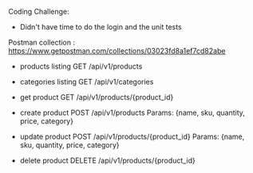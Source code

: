 Coding Challenge:
- Didn't have time to do the login and the unit tests

Postman collection : https://www.getpostman.com/collections/03023fd8a1ef7cd82abe

- products listing
GET /api/v1/products

- categories listing
GET /api/v1/categories

- get product
GET /api/v1/products/{product_id}

- create product
POST /api/v1/products
Params:
{name,
sku,
quantity,
price,
category}

- update product
POST /api/v1/products/{product_id}
Params:
{name,
sku,
quantity,
price,
category}

- delete product
DELETE /api/v1/products/{product_id}
